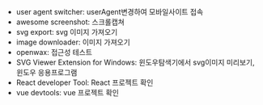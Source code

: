 - user agent switcher: userAgent변경하여 모바일사이트 접속
- awesome screenshot: 스크롤캡쳐
- svg export: svg 이미지 가져오기
- image downloader: 이미지 가져오기
- openwax: 접근성 테스트
- SVG Viewer Extension for Windows: 윈도우탐색기에서 svg이미지 미리보기, 윈도우 응용프로그램
- React developer Tool: React 프로젝트 확인
- vue devtools: vue 프로젝트 확인
